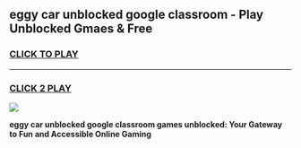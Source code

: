 
## eggy car unblocked google classroom - Play Unblocked Gmaes & Free
<h3>
<a href="https://news.freeplayer.one?title=eggy_car_unblocked_google_classroom&ref=16F">CLICK TO PLAY</a></h3>
<hr>

<h3>
<a href="https://news.freeplayer.one?title=eggy_car_unblocked_google_classroom&ref=16F">CLICK 2 PLAY</a>
  
</h3>

<a href="https://news.freeplayer.one?title=eggy_car_unblocked_google_classroom&ref=16F/"><img src="https://clearcache.store/games.png"></a>


**eggy car unblocked google classroom games unblocked: Your Gateway to Fun and Accessible Online Gaming**
